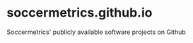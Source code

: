 soccermetrics.github.io
=======================

Soccermetrics' publicly available software projects on Github
